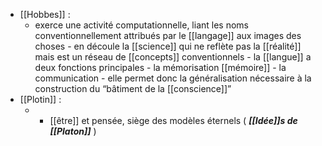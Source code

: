 - [[Hobbes]] : 
	- exerce une activité computationnelle, liant les noms conventionnellement attribués par le [[langage]] aux images des choses
            - en découle la [[science]] qui ne reflète pas la [[réalité]] mais est un réseau de [[concepts]] conventionnels
            - la [[langue]] a deux fonctions principales
              - la mémorisation [[mémoire]]
              - la communication
                - elle permet donc la généralisation nécessaire à la construction du “bâtiment de la [[conscience]]”
-  [[Plotin]] : 
	-  - [[être]] et pensée, siège des modèles éternels ( ***[[Idée]]s de [[Platon]]*** )